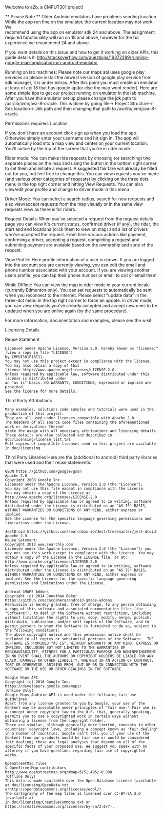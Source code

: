 Welcome to a2b, a CMPUT301 project! 


** Please Note **
Older Android emulators have problems sending location. While the app 
run fine on the emulator, the current location may not work. We        
recommend using the app on emulator sdk 24 and above. The assignment
required functionality will run on 18 and above, however for the full experience we recommend 24 and above.           

If you want details on this issue and how to get it working on older APIs, 
this guide details it: 
http://stackoverflow.com/questions/19372399/running-google-map-application-on-android-emulator

Running on lab machines:
Please note our maps api uses google play services so please install the newest version of google play 
service from sdk manager, it is under extras. After this point you must create an emulator at least of
api 18 that has google api(or else the map wont render). Here are some simple tips to get our project 
running on emulator in the lab machine. After you have this emulator set up please change the jdk path
to: /usr/lib/jvm/java-8-oracle. This is done by going file-> Project Structure-> Sdk location-> Jdk path and 
then changing that path to /usr/lib/jvm/java-8-oracle.


Permissions required: 
	Location 

If you don't have an account click sign up when you load the app. Otherwise simply enter your 
username and hit sign in. The app will automatically load into a map view and center on your 
current location. You'll notice by the top of the screen that you're in rider mode. 

Rider mode: 
	You can make ride requests by choosing (or searching) two separate places on the map 
	and using the button in the bottom right corner to set them and initiate a request. 
	A suggested fair fare will already be filled out for you, but feel free to change this. 
	You can view requests you've made (and various other categories of requests) by clicking 
	on the three dots menu in the top right corner and hitting View Requests. You can 
	also view/edit your profile and change to driver mode in this menu

Driver Mode:
	You can select a search radius, search for new requests and also view/accept requests from 
	the map visually or in the same view requests view as there is for riders. 

Request Details:
	When you've selected a request from the request details page you can view it's current status, 
	confirmed driver (if any), the rider, the start and end locations (click them to view on map)
	and a list of drivers who've accepted the request. From here various actions like payment, 
	confirming a driver, accepting a request, completing a request and submitting payment
	are avaiable based on the ownership and state of the request. 

View Profile: 
	Here profile information of a user is shown. If you are logged into the account you are 
	currently viewing, you can edit the email and phone number associated with your account. 
	If you are viewing another users profile, you can tap their phone number or email to call
	or email them. 

While Offline: 
	You can view the map in rider mode in your current locale (currently Edmonton only). 
	You can set requests to automatically be sent when you reconnect to the internet. 
	Please select "update data" in the three-dot menu in the top right corner to force an update. 
	In driver mode, you can view requests you've already accepted and accept new ones to be updated
	when you are online again (by the same procedure). 



For more information, documentation and examples, please see the wiki!



Licensing Details

Reuse Statement:

	Licensed under Apache License, Version 2.0, hereby known as "license:" (view a copy in file "LICENSE")
	by CMPUT301F16T11.
	You may not use this project except in compliance with the license. You may also obtain a copy of this
	license http://www.apache.org/licenses/LICENSE-2.0. 
	Unless required by applicable law, software distributed under this license is distributed under 
	an "as is" basis. NO WARRANTY, CONDITIONS, expressed or implied are provided. 
	See the license for more details. 

Third Party Attributions
	
	Many examples, solutions code samples and tutorials were used in the production of this project.
	They are all used under licenses compatible with Apache 2.0. 
	The headers of all source code files containing the aforementioned work or derivatives thereof 
	state the usage with all necessary attributions and licensing details. 
	These details are also collected and described in doc/licensing/license_list.txt
	Full copies of compatible licenses used in this project are available in doc/licensing. 

Third Party Libraries
	Here are the (additional to android) third party libraries that were used and their
	reuse statements. 

	GSON https://github.com/google/gson 
	Apache 2.0
	Copyright 2008 Google Inc.
	Licensed under the Apache License, Version 2.0 (the "License");
	you may not use this file except in compliance with the License.
	You may obtain a copy of the License at
    http://www.apache.org/licenses/LICENSE-2.0
	Unless required by applicable law or agreed to in writing, software
	distributed under the License is distributed on an "AS IS" BASIS,
	WITHOUT WARRANTIES OR CONDITIONS OF ANY KIND, either express or implied.
	See the License for the specific language governing permissions and
	limitations under the License.

	JestDroid https://github.com/searchbox-io/Jest/tree/master/jest-droid
	Apache 2.0 
	Reuse Satement: 
	Copyright 2013 www.searchly.com
	Licensed under the Apache License, Version 2.0 (the "License"); you may not use this work except in compliance with the License. You may obtain a copy of the License in the LICENSE file, or at:
	http://www.apache.org/licenses/LICENSE-2.0
	Unless required by applicable law or agreed to in writing, software distributed under the License is distributed on an "AS IS" BASIS, WITHOUT WARRANTIES OR CONDITIONS OF ANY KIND, either express or implied. See the License for the specific language governing permissions and limitations under the License.

	Android GMAPS Addons
	Copyright (c) 2014 Jonathan Baker https://github.com/cocoahero/android-gmaps-addons
	Permission is hereby granted, free of charge, to any person obtaining a copy of this software and associated documentation files (the "Software"), to deal in the Software without restriction, including without limitation the rights to use, copy, modify, merge, publish, distribute, sublicense, and/or sell copies of the Software, and to permit persons to whom the Software is furnished to do so, subject to the following conditions:
	The above copyright notice and this permission notice shall be included in all copies or substantial portions of the Software.	THE SOFTWARE IS PROVIDED "AS IS", WITHOUT WARRANTY OF ANY KIND, EXPRESS OR IMPLIED, INCLUDING BUT NOT LIMITED TO THE WARRANTIES OF MERCHANTABILITY, FITNESS FOR A PARTICULAR PURPOSE AND NONINFRINGEMENT. IN NO EVENT SHALL THE AUTHORS OR COPYRIGHT HOLDERS BE LIABLE FOR ANY CLAIM, DAMAGES OR OTHER LIABILITY, WHETHER IN AN ACTION OF CONTRACT, TORT OR OTHERWISE, ARISING FROM, OUT OF OR IN CONNECTION WITH THE SOFTWARE OR THE USE OR OTHER DEALINGS IN THE SOFTWARE.

	Google Maps API
	Copyright (c) 2016 Google Inc.
	https://developers.google.com/maps/
	(Online Only)
	Google Maps Android API is used under the following fair use guidelines:
	Apart from any license granted to you by Google, your use of the Content may be acceptable under principles of "fair use." Fair use is a concept under copyright law in the U.S. that, generally speaking, permits you to use a copyrighted work in certain ways without obtaining a license from the copyright holder.
	There are similar, although generally more limited, concepts in other countries' copyright laws, including a concept known as "fair dealing" in a number of countries. Google can’t tell you if your use of the Content from our products would be fair use or would be considered fair dealing; these are legal analyses that depend on all of the specific facts of your proposed use. We suggest you speak with an attorney if you have questions regarding fair use of copyrighted works.

	OpenStreetMap Tiles
	© OpenStreetMap contributors
	http://www.openstreetmap.org/#map=5/51.495/-0.088
	(Offline Only)
	This data is made available over the Open Database License (available at doc/licensing/OpenData.txt orhttp://opendatacommons.org/licenses/odbl/) 
	The cartography of the map tiles is licensed over CC-BY-SA 2.0 (available at 
	in doc/licensing/CreativeCommons.txt or https://creativecommons.org/licenses/by-sa/2.0/?). 



